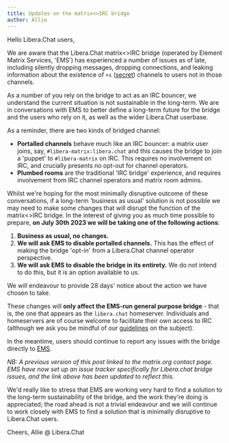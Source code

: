 ```yaml
---
title: Updates on the matrix<>IRC bridge
author: Allie
---
```


Hello Libera.Chat users,

We are aware that the Libera.Chat matrix<>IRC bridge
(operated by Element Matrix Services, 'EMS') has experienced
a number of issues as of late, including
silently dropping messages, dropping connections,
and leaking information about the existence of `+s` ([secret]) channels to
users not in those channels.

As a number of you rely on the bridge to act as an IRC bouncer,
we understand the current situation is not sustainable in the long-term.
We are in conversations with EMS to better define a long-term future for
the bridge and the users who rely on it,
as well as the wider Libera.Chat userbase.

As a reminder, there are two kinds of bridged channel:

- **Portalled channels** behave much like an IRC bouncer: a matrix user
joins, say, `#libera-matrix:libera.chat` and this causes the bridge to
join a 'puppet' to `#libera-matrix` on IRC. This requires no involvement
on IRC, and crucially presents no opt-out for channel operators.
- **Plumbed rooms** are the traditional 'IRC bridge' experience, and
requires involvement from IRC channel operators and matrix room admins.

Whilst we're hoping for the most minimally disruptive outcome of
these conversations, if a long-term 'business as usual' solution is not
possible we may need to make some changes that will disrupt
the function of the matrix<>IRC bridge. In the interest of giving you
as much time possible to prepare,
**on July 30th 2023 we will be taking one of the following actions**:

1. **Business as usual, no changes.**
2. **We will ask EMS to disable portalled channels.**
This has the effect of making the bridge 'opt-in' from
a Libera.Chat channel operator perspective.
3. **We will ask EMS to disable the bridge in its entirety.**
We do not intend to do this, but it is an option available to us.

We will endeavour to provide 28 days' notice
about the action we have chosen to take.

These changes will **only affect the EMS-run general purpose bridge** -
that is, the one that appears as the `libera.chat` homeserver.
Individuals and homeservers are of course welcome to
facilitate their own access to IRC
(although we ask you be mindful of our [guidelines] on the subject).

In the meantime, users should continue to report any issues with the bridge
directly to [EMS][support].

_NB: A previous version of this post linked to the matrix.org contact page.
EMS have now set up an issue tracker specifically for Libera.chat bridge
issues, and the link above has been updated to reflect this._

We'd really like to stress that EMS are working very hard to find a
solution to the long-term sustainability of the bridge, and the work
they're doing is appreciated; the road ahead is not a trivial endeavour
and we will continue to work closely with EMS to find a solution that
is minimally disruptive to Libera.Chat users.

Cheers,
Allie @ Libera.Chat

[guidelines]: https://libera.chat/guides/faq#are-bridges-allowed
[support]: https://github.com/matrix-org/libera-chat/issues
[secret]: https://libera.chat/guides/channelmodes
